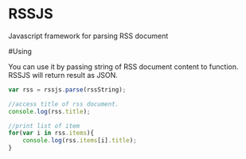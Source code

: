 RSSJS
=====

Javascript framework for parsing RSS document

#Using

You can use it by passing string of RSS document content to function. 
RSSJS will return result as JSON.

```javascript
var rss = rssjs.parse(rssString);

//access title of rss document.
console.log(rss.title);

//print list of item
for(var i in rss.items){
    console.log(rss.items[i].title);
} 

```
